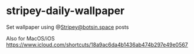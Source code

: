 # stripey-daily-wallpaper
Set wallpaper using @Stripey@botsin.space posts


Also for MacOS/iOS
https://www.icloud.com/shortcuts/18a9ac6da4b1436ab474b297e49e0567